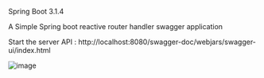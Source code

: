 Spring Boot 3.1.4

A Simple Spring boot reactive router handler swagger application

Start the server
API : http://localhost:8080/swagger-doc/webjars/swagger-ui/index.html

![image](https://github.com/srss-pocs/springbot-reactive-router-handler-swagger/assets/145287517/9d72617e-c0b8-4a08-843a-b4fc3cff2348)
